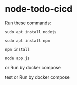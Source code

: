 # node-todo-cicd

Run these commands:


`sudo apt install nodejs`


`sudo apt install npm`


`npm install`

`node app.js`

or Run by docker compose

test
or Run by docker compose
